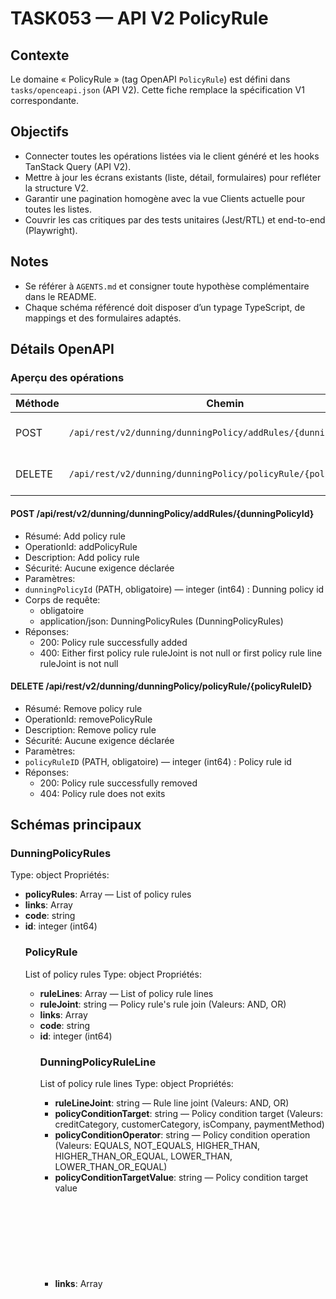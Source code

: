 # TASK053 — API V2 PolicyRule

## Contexte
Le domaine « PolicyRule » (tag OpenAPI `PolicyRule`) est défini dans `tasks/openceapi.json` (API V2). Cette fiche remplace la spécification V1 correspondante.

## Objectifs
- Connecter toutes les opérations listées via le client généré et les hooks TanStack Query (API V2).
- Mettre à jour les écrans existants (liste, détail, formulaires) pour refléter la structure V2.
- Garantir une pagination homogène avec la vue Clients actuelle pour toutes les listes.
- Couvrir les cas critiques par des tests unitaires (Jest/RTL) et end-to-end (Playwright).

## Notes
- Se référer à `AGENTS.md` et consigner toute hypothèse complémentaire dans le README.
- Chaque schéma référencé doit disposer d’un typage TypeScript, de mappings et des formulaires adaptés.

## Détails OpenAPI

### Aperçu des opérations

| Méthode | Chemin | Résumé | OperationId |
| --- | --- | --- | --- |
| POST | `/api/rest/v2/dunning/dunningPolicy/addRules/{dunningPolicyId}` | Add policy rule | addPolicyRule |
| DELETE | `/api/rest/v2/dunning/dunningPolicy/policyRule/{policyRuleID}` | Remove policy rule | removePolicyRule |

#### POST /api/rest/v2/dunning/dunningPolicy/addRules/{dunningPolicyId}

- Résumé: Add policy rule
- OperationId: addPolicyRule
- Description: Add policy rule
- Sécurité: Aucune exigence déclarée
- Paramètres:
- `dunningPolicyId` (PATH, obligatoire) — integer (int64) : Dunning policy id
- Corps de requête:
  - obligatoire
  - application/json: DunningPolicyRules (DunningPolicyRules)
- Réponses:
  - 200: Policy rule successfully added
  - 400: Either first policy rule ruleJoint is not null or first policy rule line ruleJoint is not null

#### DELETE /api/rest/v2/dunning/dunningPolicy/policyRule/{policyRuleID}

- Résumé: Remove policy rule
- OperationId: removePolicyRule
- Description: Remove policy rule
- Sécurité: Aucune exigence déclarée
- Paramètres:
- `policyRuleID` (PATH, obligatoire) — integer (int64) : Policy rule id
- Réponses:
  - 200: Policy rule successfully removed
  - 404: Policy rule does not exits

## Schémas principaux

### DunningPolicyRules
Type: object
Propriétés:
- **policyRules**: Array<PolicyRule> — List of policy rules
- **links**: Array<object>
- **code**: string
- **id**: integer (int64)

### PolicyRule
List of policy rules
Type: object
Propriétés:
- **ruleLines**: Array<DunningPolicyRuleLine> — List of policy rule lines
- **ruleJoint**: string — Policy rule's rule join (Valeurs: AND, OR)
- **links**: Array<object>
- **code**: string
- **id**: integer (int64)

### DunningPolicyRuleLine
List of policy rule lines
Type: object
Propriétés:
- **ruleLineJoint**: string — Rule line joint (Valeurs: AND, OR)
- **policyConditionTarget**: string — Policy condition target (Valeurs: creditCategory, customerCategory, isCompany, paymentMethod)
- **policyConditionOperator**: string — Policy condition operation (Valeurs: EQUALS, NOT_EQUALS, HIGHER_THAN, HIGHER_THAN_OR_EQUAL, LOWER_THAN, LOWER_THAN_OR_EQUAL)
- **policyConditionTargetValue**: string — Policy condition target value
- **links**: Array<object>
- **code**: string
- **id**: integer (int64)

---

_Dernière mise à jour générée automatiquement à partir de `tasks/openceapi.json`. Régénérez après toute évolution du schéma OpenAPI._
